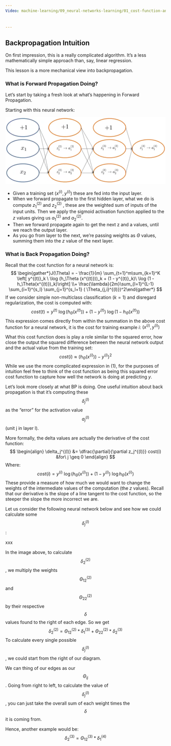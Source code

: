 ```yaml
---
Video: machine-learning/09_neural-networks-learning/01_cost-function-and-backpropagation/05_backpropagation-intuition.mp4


---
```


## Backpropagation Intuition

On first impression, this is a really complicated algorithm. It’s a less mathematically simple approach than, say, linear regression.

This lesson is a more mechanical view into backpropagation.

### What is Forward Propagation Doing?

Let’s start by taking a fresh look at what’s happening in Forward Propagation.

Starting with this neural network:

<img src="03-backpropagation-intuition.assets/image-20210430201903955.png" alt="image-20210430201903955" style="zoom:50%;" />

* Given a training set $(x^{(i)}, y^{(i)})$ these are fed into the input layer.
* When we forward propagate to the first hidden layer, what we do is compute $z^{(2)}_1$ and $z^{(2)}_2$ , these are the weighted sum of inputs of the input units.  Then we apply the sigmoid activation function applied to the $z$ values giving us $a^{(2)}_1$ and $a^{(2)}_2$.
* Then we forward propagate again to get the next z and a values, until we reach the output layer.
* As you go from layer to the next, we’re passing weights as $\Theta$ values, summing them into the $z$ value of the next layer.

### What is Back Propagation Doing?

Recall that the cost function for a neural network is:
$$
\begin{gather*}J(\Theta) = - \frac{1}{m} \sum_{t=1}^m\sum_{k=1}^K \left[ y^{(t)}_k \ \log (h_\Theta (x^{(t)}))_k + (1 - y^{(t)}_k)\ \log (1 - h_\Theta(x^{(t)})_k)\right] \\+ \frac{\lambda}{2m}\sum_{l=1}^{L-1} \sum_{i=1}^{s_l} \sum_{j=1}^{s_l+1} ( \Theta_{j,i}^{(l)})^2\end{gather*}
$$
If we consider simple non-multiclass classification ($k = 1$) and disregard regularization, the cost is computed with:
$$
cost(t) =y^{(t)} \ \log (h_\Theta (x^{(t)})) + (1 - y^{(t)})\ \log (1 - h_\Theta(x^{(t)}))
$$
This expression comes directly from within the summation in the above cost function for a neural network, it is the cost for training example $i$: $(x^{(i)}, y^{(i)})$

What this cost function does is play a role similar to the squared error, how close the output the squared difference between the neural network output and the actual value from the training set:
$$
cost(i) \approx (h_\Theta(x^{(i)}))-y^{(i)})^2
$$
While we use the more complicated expression in (1), for the purposes of intuition feel free to think of the cost function as being this squared error cost function  to capture how well the network is doing at predicting $y$.

Let’s look more closely at what BP is doing.  One useful intuition about back propagation is that it’s computing these $$\delta_j^{(l)}$$ as the “error” for the activation value $$a^{(l)}_j$$ (unit j in layer l). 

More formally, the delta values are actually the derivative of the cost function:
$$
\begin{align}
\delta_j^{(l)} &= \dfrac{\partial}{\partial z_j^{(l)}} cost(i) &for\ j \geq 0
\end{align}
$$
Where:
$$
cost(i) = y^{(i)} \ \log (h_\Theta (x^{(i)})) + (1 - y^{(i)})\ \log h_\Theta(x^{(i)})
$$
These provide a measure of how much we would want to change the weights of the intermediate values of the computation (the $z$ values). Recall that our derivative is the slope of a line tangent to the cost function, so the steeper the slope the more incorrect we are.



Let us consider the following neural network below and see how we could calculate some $$\delta_j^{(l)}$$:

xxx

In the image above, to calculate $$\delta_2^{(2)}$$, we multiply the weights $$\Theta_{12}^{(2)}$$ and $$\Theta_{22}^{(2)}$$ by their respective $$\delta$$ values found to the right of each edge. So we get 
$$
\delta_2^{(2)}=\Theta_{12}^{(2)}*\delta_1^{(3)}+\Theta_{22}^{(2)}*\delta_2^{(3)}
$$
To calculate every single possible $$\delta_j^{(l)}$$, we could start from the right of our diagram.

We can thing of our edges as our $$\Theta_{ij}$$. Going from right to left, to calculate the value of $$\delta_j^{(l)}$$, you can just take the overall sum of each weight times the $$\delta$$ it is coming from.

Hence, another example would be:
$$
\delta_2^{(3)}=\Theta_{12}^{(3)}*\delta_1^{(4)}
$$

